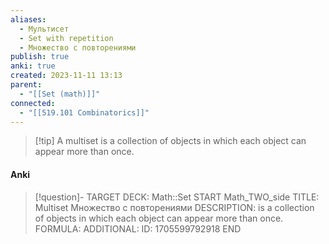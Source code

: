 ```yaml
---
aliases:
  - Мультисет
  - Set with repetition
  - Множество с повторениями
publish: true
anki: true
created: 2023-11-11 13:13
parent:
  - "[[Set (math)]]"
connected:
  - "[[519.101 Combinatorics]]"
---
```


> [!tip] A multiset
is a collection of objects in which each object can appear more than once.


#### Anki
> [!question]-
TARGET DECK: Math::Set
START
Math_TWO_side
TITLE: Multiset
Множество с повторениями
DESCRIPTION: is a collection of objects in which each object can appear more than once.
FORMULA: 
ADDITIONAL:
ID: 1705599792918
END










